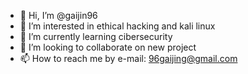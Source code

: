 - 👋 Hi, I’m @gaijin96
- 👀 I’m interested in ethical hacking and kali linux
- 🌱 I’m currently learning cibersecurity
- 💞️ I’m looking to collaborate on new project
- 📫 How to reach me by e-mail: 96gaijing@gmail.com

<!---
gaijin96/gaijin96 is a ✨ special ✨ repository because its `README.md` (this file) appears on your GitHub profile.
You can click the Preview link to take a look at your changes.
--->
